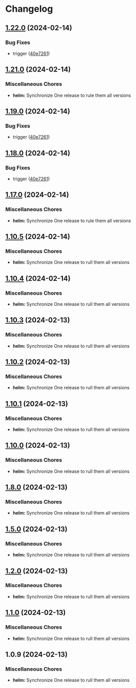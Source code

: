 # Changelog

## [1.22.0](https://github.com/bhuism/nextjstryout2/compare/helm-v1.21.0...helm-v1.22.0) (2024-02-14)


### Bug Fixes

* trigger ([40e7261](https://github.com/bhuism/nextjstryout2/commit/40e726123762390f92d869960ec61b4274f1e409))

## [1.21.0](https://github.com/bhuism/nextjstryout2/compare/helm-v1.19.0...helm-v1.21.0) (2024-02-14)


### Miscellaneous Chores

* **helm:** Synchronize One release to rule them all versions

## [1.19.0](https://github.com/bhuism/nextjstryout2/compare/helm-v1.18.0...helm-v1.19.0) (2024-02-14)


### Bug Fixes

* trigger ([40e7261](https://github.com/bhuism/nextjstryout2/commit/40e726123762390f92d869960ec61b4274f1e409))

## [1.18.0](https://github.com/bhuism/nextjstryout2/compare/helm-v1.17.0...helm-v1.18.0) (2024-02-14)


### Bug Fixes

* trigger ([40e7261](https://github.com/bhuism/nextjstryout2/commit/40e726123762390f92d869960ec61b4274f1e409))

## [1.17.0](https://github.com/bhuism/nextjstryout2/compare/helm-v1.10.5...helm-v1.17.0) (2024-02-14)


### Miscellaneous Chores

* **helm:** Synchronize One release to rule them all versions

## [1.10.5](https://github.com/bhuism/nextjstryout2/compare/helm-v1.10.4...helm-v1.10.5) (2024-02-14)


### Miscellaneous Chores

* **helm:** Synchronize One release to rull them all versions

## [1.10.4](https://github.com/bhuism/nextjstryout2/compare/helm-v1.10.3...helm-v1.10.4) (2024-02-14)


### Miscellaneous Chores

* **helm:** Synchronize One release to rull them all versions

## [1.10.3](https://github.com/bhuism/nextjstryout2/compare/helm-v1.10.2...helm-v1.10.3) (2024-02-13)


### Miscellaneous Chores

* **helm:** Synchronize One release to rull them all versions

## [1.10.2](https://github.com/bhuism/nextjstryout2/compare/helm-v1.10.1...helm-v1.10.2) (2024-02-13)


### Miscellaneous Chores

* **helm:** Synchronize One release to rull them all versions

## [1.10.1](https://github.com/bhuism/nextjstryout2/compare/helm-v1.10.0...helm-v1.10.1) (2024-02-13)


### Miscellaneous Chores

* **helm:** Synchronize One release to rull them all versions

## [1.10.0](https://github.com/bhuism/nextjstryout2/compare/helm-v1.8.0...helm-v1.10.0) (2024-02-13)


### Miscellaneous Chores

* **helm:** Synchronize One release to rull them all versions

## [1.8.0](https://github.com/bhuism/nextjstryout2/compare/helm-v1.5.0...helm-v1.8.0) (2024-02-13)


### Miscellaneous Chores

* **helm:** Synchronize One release to rull them all versions

## [1.5.0](https://github.com/bhuism/nextjstryout2/compare/helm-v1.4.0...helm-v1.5.0) (2024-02-13)


### Miscellaneous Chores

* **helm:** Synchronize One release to rull them all versions

## [1.2.0](https://github.com/bhuism/nextjstryout2/compare/helm-v1.1.0...helm-v1.2.0) (2024-02-13)


### Miscellaneous Chores

* **helm:** Synchronize One release to rull them all versions

## [1.1.0](https://github.com/bhuism/nextjstryout2/compare/helm-v1.0.9...helm-v1.1.0) (2024-02-13)


### Miscellaneous Chores

* **helm:** Synchronize One release to rull them all versions

## 1.0.9 (2024-02-13)


### Miscellaneous Chores

* **helm:** Synchronize One release to rull them all versions
